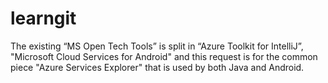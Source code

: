 # learngit


The existing “MS Open Tech Tools” is split in “Azure Toolkit for IntelliJ”, "Microsoft Cloud Services for Android" and this request is for the common piece "Azure Services Explorer" that is used by both Java and Android.
